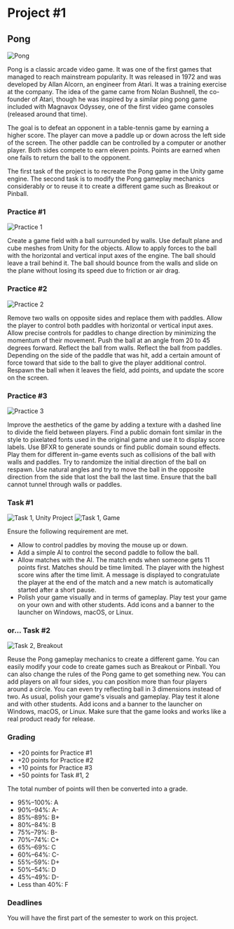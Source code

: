 Project #1
==========

## Pong

![Pong](http://i.imgur.com/Uj8TL2E.jpg)

Pong is a classic arcade video game. It was one of the first games that managed
to reach mainstream popularity. It was released in 1972 and was developed by
Allan Alcorn, an engineer from Atari. It was a training exercise at the company.
The idea of the game came from Nolan Bushnell, the co-founder of Atari, though
he was inspired by a similar ping pong game included with Magnavox Odyssey, one
of the first video game consoles (released around that time).

The goal is to defeat an opponent in a table-tennis game by earning a higher
score. The player can move a paddle up or down across the left side of the
screen. The other paddle can be controlled by a computer or another player.
Both sides compete to earn eleven points. Points are earned when one fails to
return the ball to the opponent.

The first task of the project is to recreate the Pong game in the Unity game
engine. The second task is to modify the Pong gameplay mechanics considerably or
to reuse it to create a different game such as Breakout or Pinball.

### Practice #1

![Practice 1](http://i.imgur.com/TNTxs2s.png)

Create a game field with a ball surrounded by walls. Use default plane and cube
meshes from Unity for the objects. Allow to apply forces to the ball with the
horizontal and vertical input axes of the engine. The ball should leave a trail
behind it. The ball should bounce from the walls and slide on the plane without
losing its speed due to friction or air drag.

### Practice #2

![Practice 2](http://i.imgur.com/ecQEFjL.png)

Remove two walls on opposite sides and replace them with paddles. Allow the
player to control both paddles with horizontal or vertical input axes. Allow
precise controls for paddles to change direction by minimizing the momentum of
their movement. Push the ball at an angle from 20 to 45 degrees forward. Reflect
the ball from walls. Reflect the ball from paddles. Depending on the side of the
paddle that was hit, add a certain amount of force toward that side to the ball
to give the player additional control. Respawn the ball when it leaves the
field, add points, and update the score on the screen.

### Practice #3

![Practice 3](http://i.imgur.com/nLfABtV.png)

Improve the aesthetics of the game by adding a texture with a dashed line to
divide the field between players. Find a public domain font similar in the style
to pixelated fonts used in the original game and use it to display score labels.
Use BFXR to generate sounds or find public domain sound effects. Play them for
different in-game events such as collisions of the ball with walls and paddles.
Try to randomize the initial direction of the ball on respawn. Use natural
angles and try to move the ball in the opposite direction from the side that
lost the ball the last time. Ensure that the ball cannot tunnel through walls or
paddles.

### Task #1

![Task 1, Unity Project](http://i.imgur.com/NHGpEPu.png)
![Task 1, Game](http://i.imgur.com/CraJG3p.png)

Ensure the following requirement are met.

* Allow to control paddles by moving the mouse up or down.
* Add a simple AI to control the second paddle to follow the ball.
* Allow matches with the AI. The match ends when someone gets 11 points first.
Matches should be time limited. The player with the highest score wins after the
time limit. A message is displayed to congratulate the player at the end of the
match and a new match is automatically started after a short pause.
* Polish your game visually and in terms of gameplay. Play test your game on
your own and with other students. Add icons and a banner to the launcher on
Windows, macOS, or Linux.

### or... Task #2

![Task 2, Breakout](http://i.imgur.com/QT7ZbCp.png)

Reuse the Pong gameplay mechanics to create a different game. You can easily
modify your code to create games such as Breakout or Pinball. You can also
change the rules of the Pong game to get something new. You can add players on
all four sides, you can position more than four players around a circle. You can
even try reflecting ball in 3 dimensions instead of two. As usual, polish your
game's visuals and gameplay. Play test it alone and with other students. Add
icons and a banner to the launcher on Windows, macOS, or Linux. Make sure that
the game looks and works like a real product ready for release.

### Grading

* +20 points for Practice #1
* +20 points for Practice #2
* +10 points for Practice #3
* +50 points for Task #1, 2

The total number of points will then be converted into a grade.

* 95%–100%: A
* 90%–94%: A-
* 85%–89%: B+
* 80%–84%: B
* 75%–79%: B-
* 70%–74%: C+
* 65%–69%: C
* 60%–64%: C-
* 55%–59%: D+
* 50%–54%: D
* 45%–49%: D-
* Less than 40%: F

### Deadlines

You will have the first part of the semester to work on this project.
